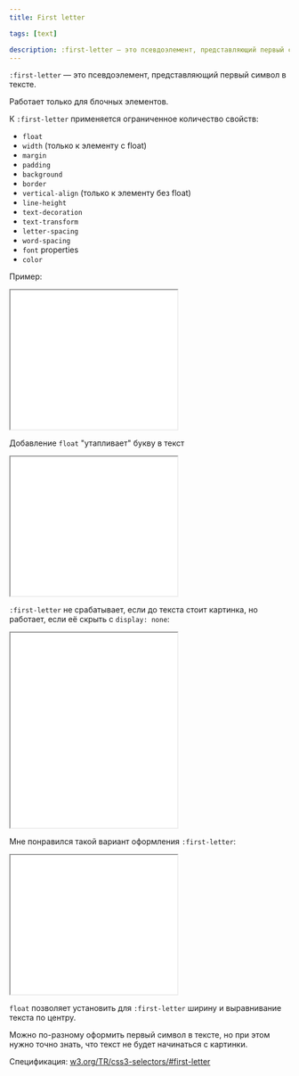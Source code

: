```yaml
---
title: First letter

tags: [text]

description: :first-letter — это псевдоэлемент, представляющий первый символ в тексте.
---
```


<code>:first-letter</code> — это псевдоэлемент, представляющий первый символ в тексте.

Работает только для блочных элементов.

К <code>:first-letter</code> применяется ограниченное количество свойств:<!--more-->

<ul><li><code>float</code></li>
<li><code>width</code> (только к элементу c float)</li>
<li><code>margin</code></li>
<li><code>padding</code></li>
<li><code>background</code></li>
<li><code>border</code></li>
<li><code>vertical-align</code> (только к элементу без float)</li>
<li><code>line-height</code></li>
<li><code>text-decoration</code></li>
<li><code>text-transform</code></li>
<li><code>letter-spacing</code></li>
<li><code>word-spacing</code></li>
<li><code>font</code> properties</li>
<li><code>color</code></li></ul>

Пример:

<iframe class="live-snippet" style="height: 250px" src="../assets/demo/first-letter/demo_1.html?output"></iframe>

Добавление <code>float</code> "утапливает" букву в текст

<iframe class="live-snippet" style="height: 250px" src="../assets/demo/first-letter/demo_2.html?output"></iframe>

<code>:first-letter</code> не срабатывает, если до текста стоит картинка, но работает, если её скрыть c <code>display: none</code>:

<iframe class="live-snippet" style="height: 350px" src="../assets/demo/first-letter/demo_3.html?output"></iframe>

Мне понравился такой вариант оформления <code>:first-letter</code>:

<iframe class="live-snippet" style="height: 250px" src="../assets/demo/first-letter/demo_4.html?output"></iframe>

<code>float</code> позволяет установить для <code>:first-letter</code>  ширину и выравнивание текста по центру.

Можно по-разному оформить первый символ в тексте, но при этом нужно точно знать, что текст не будет начинаться с картинки.

Спецификация: <a href="http://www.w3.org/TR/css3-selectors/#first-letter">w3.org/TR/css3-selectors/#first-letter</a>
